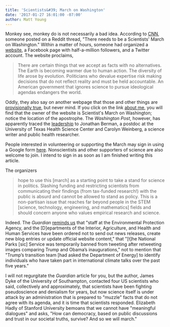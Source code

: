 ```yaml
---
title: 'Scientists&#39; March on Washington'
date: '2017-01-27 16:01:00 -07:00' 
author: Matt Young
---
```


Monkey see, monkey do is not necessarily a bad idea. According to [CNN](http://www.cnn.com/2017/01/25/politics/scientists-march-dc-trnd/index.html), someone posted on a Reddit thread, "There needs to be a Scientists' March on Washington." Within a matter of hours, someone had organized a [website](http://www.scientistsmarchonwashington.com/), a Facebook page with half-a-million followers, and a Twitter account. The website proclaims,

>There are certain things that we accept as facts with no alternatives.  The Earth is becoming warmer due to human action.  The diversity of life arose by evolution.  Politicians who devalue expertise risk making decisions that do not reflect reality and must be held accountable.  An American government that ignores science to pursue ideological agendas endangers the world.

Oddly, they also say on another webpage that those and other things are [provisionally true](http://www.scientistsmarchonwashington.com/p/we-accept-following-as-provisionally.html), but never mind. If you click on the link [about me](https://www.blogger.com/profile/00499970256933197782), you will find that the owner of the website is Scientist's March on Washington; notice the location of the apostrophe. The *Washington Post*, however, has apparently traced the [leadership](https://www.washingtonpost.com/news/speaking-of-science/wp/2017/01/24/are-scientists-going-to-march-on-washington) to Jonathan Berman, a postdoc at the University of Texas Health Science Center and Carolyn Weinberg, a science writer and public health researcher. 

People interested in volunteering or supporting the March may sign in using a Google form [here](https://docs.google.com/forms/d/e/1FAIpQLSfAJE3Tm8rFRtAyaZ_7fySER8Xi-AWMDEMlnj286ZG3Fp-TOQ/viewform). Nonscientists and other supporters of science are also welcome to join. I intend to sign in as soon as I am finished writing this article.

The organizers

>hope to use this [march] as a starting point to take a stand for science in politics.  Slashing funding and restricting scientists from communicating their findings (from tax-funded research!) with the public is absurd and cannot be allowed to stand as policy.  This is a non-partisan issue that reaches far beyond people in the STEM [science, technology, engineering, and mathematics] fields and should concern anyone who values empirical research and science.  

Indeed. The *Guardian* [reminds us](https://www.theguardian.com/science/blog/2017/jan/27/scientists-are-planning-to-march-on-washington-heres-why) that "staff at the Environmental Protection Agency, and the [D]epartments of the Interior, Agriculture, and Health and Human Services have been ordered not to send out news releases, create new blog entries or update official website content," that "[t]he National Parks [sic] Service was temporarily banned from tweeting after retweeting images comparing Trump and Obama’s inaugurations," not to mention that "Trump’s transition team [had asked the Department of Energy] to identify individuals who have taken part in international climate talks over the past five years."

I will not regurgitate the *Guardian* article for you, but the author, James Dyke of the University of Southampton, contacted four US scientists who said, collectively and approximately, that scientists have been fighting pseudoscience and denialism for years, but now science itself is under attack by an administration that is prepared to "muzzle" facts that do not agree with its agenda, and it is time that scientists responded. Elizabeth Hadly of Stanford University bemoans that we cannot have "meaningful dialogues" and asks, "How can democracy, based on public discussions and trust in our societal truths, survive? And so we will march."
